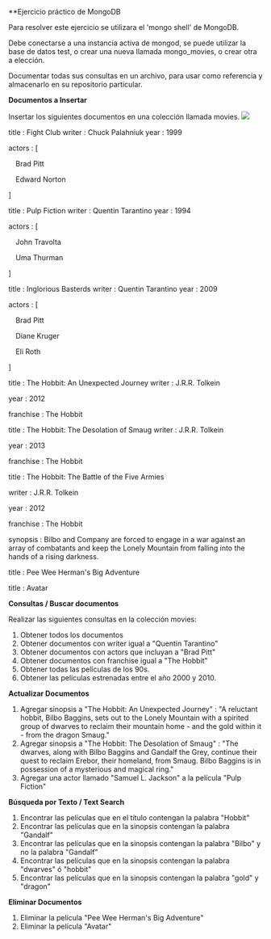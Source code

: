 ﻿﻿**Ejercicio práctico de MongoDB 

Para resolver este ejercicio se utilizara el 'mongo shell' de MongoDB.

Debe conectarse a una instancia activa de mongod, se puede utilizar la base de datos test, o crear una nueva llamada mongo\_movies, o crear otra a elección.

Documentar todas sus consultas en un archivo, para usar como referencia y almacenarlo en su repositorio particular.

**Documentos a Insertar**

Insertar los siguientes documentos en una colección llamada movies. ![](Aspose.Words.dac61a80-e206-4f06-a576-baef486ff4f7.003.png)

title : Fight Club writer : Chuck Palahniuk year : 1999

actors : [

`  `Brad Pitt

`  `Edward Norton

] 

title : Pulp Fiction writer : Quentin Tarantino year : 1994

actors : [

`  `John Travolta

`  `Uma Thurman

] 

title : Inglorious Basterds writer : Quentin Tarantino year : 2009

actors : [

`  `Brad Pitt

`  `Diane Kruger

`  `Eli Roth

] 

title : The Hobbit: An Unexpected Journey writer : J.R.R. Tolkein

year : 2012

franchise : The Hobbit 

title : The Hobbit: The Desolation of Smaug writer : J.R.R. Tolkein

year : 2013

franchise : The Hobbit

title : The Hobbit: The Battle of the Five Armies

writer : J.R.R. Tolkein

year : 2012

franchise : The Hobbit

synopsis : Bilbo and Company are forced to engage in a war against an array of combatants and keep the Lonely Mountain from falling into the hands of a rising darkness. 

title : Pee Wee Herman's Big Adventure 

title : Avatar

**Consultas / Buscar documentos**

Realizar las siguientes consultas en la colección movies:

1. Obtener todos los documentos
2. Obtener documentos con writer igual a "Quentin Tarantino"
3. Obtener documentos con actors que incluyan a "Brad Pitt"
4. Obtener documentos con franchise  igual a "The Hobbit"
5. Obtener todas las películas de los 90s.
6. Obtener las películas estrenadas entre el año 2000 y 2010.

**Actualizar Documentos**

1. Agregar sinopsis a "The Hobbit: An Unexpected Journey" : "A reluctant hobbit, Bilbo Baggins, sets out to the Lonely Mountain with a spirited group of dwarves to reclaim their mountain home - and the gold within it - from the dragon Smaug."
2. Agregar sinopsis a "The Hobbit: The Desolation of Smaug" : "The dwarves, along with Bilbo Baggins and Gandalf the Grey, continue their quest to reclaim Erebor, their homeland, from Smaug. Bilbo Baggins is in possession of a mysterious and magical ring."
3. Agregar una actor llamado "Samuel L. Jackson" a la película "Pulp Fiction"

**Búsqueda por Texto / Text Search**

1. Encontrar las películas que en el título contengan la palabra "Hobbit"
2. Encontrar las películas que en la sinopsis contengan la palabra "Gandalf"
3. Encontrar las películas que en la sinopsis contengan la palabra "Bilbo" y no la palabra "Gandalf"
4. Encontrar las películas que en la sinopsis contengan la palabra "dwarves" ó "hobbit"
5. Encontrar las películas que en la sinopsis contengan la palabra "gold" y "dragon"

**Eliminar Documentos**

1. Eliminar la película "Pee Wee Herman's Big Adventure"
2. Eliminar la película "Avatar"
